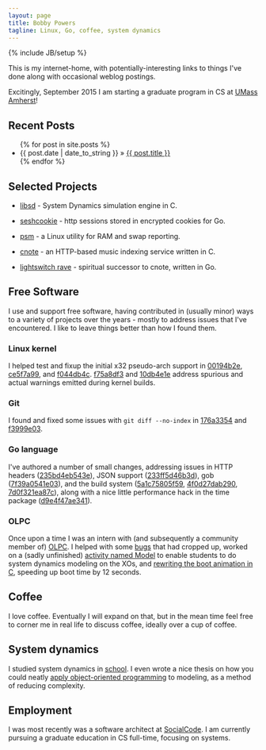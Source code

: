```yaml
---
layout: page
title: Bobby Powers
tagline: Linux, Go, coffee, system dynamics
---
```

{% include JB/setup %}

This is my internet-home, with potentially-interesting links to things
I've done along with occasional weblog postings.

Excitingly, September 2015 I am starting a graduate program in CS at [UMass
Amherst](https://www.cs.umass.edu/)!

## Recent Posts

<ul class="posts">
  {% for post in site.posts %}
    <li><span>{{ post.date | date_to_string }}</span> &raquo; <a href="{{ BASE_PATH }}{{ post.url }}">{{ post.title }}</a></li>
  {% endfor %}
</ul>

## Selected Projects

- [libsd](https://github.com/sdlabs/libsd) - System Dynamics
  simulation engine in C.

- [seshcookie](https://github.com/bpowers/seshcookie) - http sessions
  stored in encrypted cookies for Go.

- [psm](https://github.com/bpowers/psm2) - a Linux utility for RAM and
  swap reporting.

- [cnote](https://github.com/bpowers/cnote) - an HTTP-based music
  indexing service written in C.

- [lightswitch rave](https://github.com/bpowers/lightswitchrave) -
  spiritual successor to cnote, written in Go.

## Free Software

I use and support free software, having contributed in (usually
minor) ways to a variety of projects over the years - mostly to
address issues that I've encountered.  I like to leave things better
than how I found them.

### Linux kernel

I helped test and fixup the initial x32 pseudo-arch support in
[00194b2e](https://github.com/torvalds/linux/commit/00194b2e845da29395ad00c13a884d9acb9306b5),
[ce5f7a99](https://github.com/torvalds/linux/commit/ce5f7a99df87918b5be4618a9386213a8e9a7146),
and
[f044db4c](https://github.com/torvalds/linux/commit/f044db4cb4bf16893812d35b5fbeaaf3e30c9215).
[f75a8df3](https://github.com/torvalds/linux/commit/f75a8df3bd6466e29a4e40b86b2cfc96fe06d328)
and
[10db4e1e](https://github.com/torvalds/linux/commit/10db4e1e4e9a910a26b94045660e5ba7e7c71419)
address spurious and actual warnings emitted during kernel builds.

### Git

I found and fixed some issues with `git diff --no-index` in
[176a3354](https://github.com/git/git/commit/176a33542eddc6e319bfef4ca726813ce0b9af55)
and
[f3999e03](https://github.com/git/git/commit/f3999e03274df6b98a98a32912f5e171d6eea35f).

### Go language

I've authored a number of small changes, addressing issues in HTTP
headers
([235bd4eb543e](https://code.google.com/p/go/source/detail?r=)), JSON
support
([233ff5d46b3d](https://code.google.com/p/go/source/detail?r=233ff5d46b3d)),
gob
([7f39a0541e03](https://code.google.com/p/go/source/detail?r=7f39a0541e03)),
and the build system
([5a1c75805f59](https://code.google.com/p/go/source/detail?r=5a1c75805f59),
[4f0d27dab290](https://code.google.com/p/go/source/detail?r=4f0d27dab290),
[7d0f321ea87c](https://code.google.com/p/go/source/detail?r=7d0f321ea87c)),
along with a nice little performance hack in the time package
([d9e4f47ae341](https://code.google.com/p/go/source/detail?r=d9e4f47ae341)).

### OLPC

Once upon a time I was an intern with (and subsequently a community
member of) [OLPC](http://laptop.org).  I helped with some
[bugs](http://dev.laptop.org/ticket/6797) that had cropped up, worked
on a (sadly unfinished) [activity named
Model](http://wiki.laptop.org/go/Model) to enable students to do
system dynamics modeling on the XOs, and [rewriting the boot animation
in C](http://permalink.gmane.org/gmane.linux.laptop.olpc.devel/22884),
speeding up boot time by 12 seconds.

## Coffee

I love coffee.  Eventually I will expand on that, but in the mean time
feel free to corner me in real life to discuss coffee, ideally over a
cup of coffee.

## System dynamics

I studied system dynamics in [school](http://www.uib.no/rg/dynamics).
I even wrote a nice thesis on how you could neatly [apply
object-oriented programming](/thesis.pdf) to modeling, as a method of
reducing complexity.

## Employment

I was most recently was a software architect at
[SocialCode](http://socialcode.com).  I am currently pursuing a
graduate education in CS full-time, focusing on systems.
